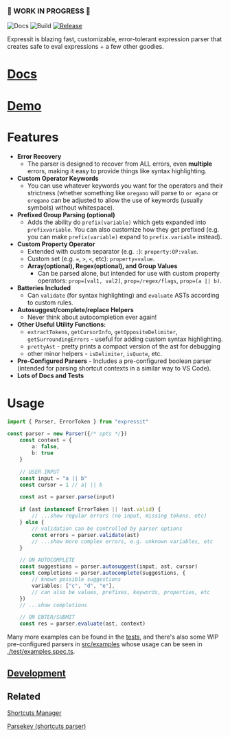 
### 🚧 WORK IN PROGRESS 🚧

![Docs](https://github.com/alanscodelog/expressit/workflows/Docs/badge.svg)
![Build](https://github.com/alanscodelog/expressit/workflows/Build/badge.svg)
[![Release](https://github.com/alanscodelog/expressit/workflows/Release/badge.svg)](https://www.npmjs.com/package/TONAME)

Expressit is blazing fast, customizable, error-tolerant expression parser that creates safe to eval expressions + a few other goodies.

# [Docs](https://alanscodelog.github.io/expressit)
# [Demo](https://alanscodelog.github.io/expressit/demo)

# Features
- **Error Recovery**
	- The parser is designed to recover from ALL errors, even **multiple** errors, making it easy to provide things like syntax highlighting.
- **Custom Operator Keywords**
	- You can use whatever keywords you want for the operators and their strictness (whether something like `oregano` will parse to `or egano` or `oregano` can be adjusted to allow the use of keywords (usually symbols) without whitespace).
- **Prefixed Group Parsing (optional)**
	- Adds the ability do `prefix(variable)` which gets expanded into `prefixvariable`. You can also customize how they get prefixed (e.g. you can make `prefix(variable)` expand to `prefix.variable` instead).
- **Custom Property Operator**
	- Extended with custom separator (e.g. `:`): `property:OP:value`.
	- Custom set (e.g. `=`, `>`, `<`, etc): `property=value`.
	- **Array(optional), Regex(optional), and Group Values**
		- Can be parsed alone, but intended for use with custom property operators: `prop=[val1, val2]`, `prop=/regex/flags`, `prop=(a || b)`.
- **Batteries Included**
	- Can `validate` (for syntax highlighting) and `evaluate` ASTs according to custom rules.
- **Autosuggest/complete/replace Helpers**
	- Never think about autocompletion ever again!
- **Other Useful Utility Functions:**
	- `extractTokens`, `getCursorInfo`, `getOppositeDelimiter`, `getSurroundingErrors` - useful for adding custom syntax highlighting.
	- `prettyAst` - pretty prints a compact version of the ast for debugging
	- other minor helpers - `isDelimiter`, `isQuote`, etc.
- **Pre-Configured Parsers** - Includes a pre-configured boolean parser (intended for parsing shortcut contexts in a similar way to VS Code).
- **Lots of Docs and Tests**

# Usage

```ts
import { Parser, ErrorToken } from "expressit"

const parser = new Parser({/* opts */})
	const context = {
		a: false,
		b: true
	}

	// USER INPUT
	const input = "a || b"
	const cursor = 1 // a| || b

	const ast = parser.parse(input)

	if (ast instanceof ErrorToken || !ast.valid) {
		// ...show regular errors (no input, missing tokens, etc)
	} else {
		// validation can be controlled by parser options
		const errors = parser.validate(ast)
		// ...show more complex errors, e.g. unknown variables, etc
	}

	// ON AUTOCOMPLETE
	const suggestions = parser.autosuggest(input, ast, cursor)
	const completions = parser.autocomplete(suggestions, {
		// known possible suggestions
		variables: ["c", "d", "e"],
		// can also be values, prefixes, keywords, properties, etc
	})
	// ...show completions

	// ON ENTER/SUBMIT
	const res = parser.evaluate(ast, context)
```
Many more examples can be found in the [tests](https://github.com/AlansCodeLog/expressit/blob/master/tests), and there's also some WIP pre-configured parsers in [src/examples](https://github.com/AlansCodeLog/expressit/blob/master/src/examples/) whose usage can be seen in [./test/examples.spec.ts](https://github.com/AlansCodeLog/expressit/blob/master/test/examples.spec.ts).

## [Development](./docs-src/DEVELOPMENT.md)

## Related

[Shortcuts Manager](https://github.com/alanscodelog/shortcuts-manager)

[Parsekey (shortcuts parser)](https://github.com/alanscodelog/parsekey)
